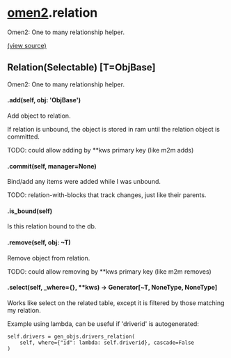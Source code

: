 # [omen2](omen2.md).relation
Omen2: One to many relationship helper.


[(view source)](https://github.com/atakamallc/omen2/blob/master/omen2/relation.py)
## Relation(Selectable) [T=ObjBase]
Omen2: One to many relationship helper.


#### .add(self, obj: 'ObjBase')
Add object to relation.

If relation is unbound, the object is stored in ram until the relation object is committed.

TODO: could allow adding by **kws primary key (like m2m adds)


#### .commit(self, manager=None)
Bind/add any items were added while I was unbound.

TODO: relation-with-blocks that track changes, just like their parents.


#### .is\_bound(self)
Is this relation bound to the db.

#### .remove(self, obj: ~T)
Remove object from relation.

TODO: could allow removing by **kws primary key (like m2m removes)


#### .select(self, \_where={}, **kws) -> Generator[~T, NoneType, NoneType]
Works like select on the related table, except it is filtered by those matching my relation.

Example using lambda, can be useful if 'driverid' is autogenerated:

    self.drivers = gen_objs.drivers_relation(
        self, where={"id": lambda: self.driverid}, cascade=False
    )



